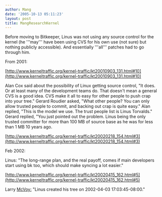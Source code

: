 ```yaml
---
author: Mang
date: '2005-10-13 05:11:23'
layout: post
title: MangResearchKernel
---
```


Before moving to Bitkeeper, Linus was not using any source control for the kernel (he '''may''' have been using CVS for his own use (not sure) but nothing publicly accessible).  And essentially '''all''' patches had to go through him.

From 2001:

[http://www.kerneltraffic.org/kernel-traffic/kt20010903_131.html#10](http://www.kerneltraffic.org/kernel-traffic/kt20010903_131.html#10)

Alan Cox said about the possibility of Linux getting source control, "It does. Or at least many of the development teams do. That doesn't mean a general CVS is a good idea. CVS make it all to easy for other people to push crap into your tree."  Gerard Roudier asked, "What other people? You can only allow trusted people to commit, and backing out crap is quite easy."  Alan replied, "This is the model we use. The trust people list is Linus Torvalds."  Gerard replied, "You just pointed out the problem. Linus being the only trusted committer for more than 100 MB of source base as he was for less than 1 MB 10 years ago.


[http://www.kerneltraffic.org/kernel-traffic/kt20020218_154.html#3](http://www.kerneltraffic.org/kernel-traffic/kt20020218_154.html#3)

Feb 2002:

Linus: "The long-range plan, and the real payoff, comes if main developers start using bk too, which should make syncing a lot easier."


[http://www.kerneltraffic.org/kernel-traffic/kt20020415_162.html#5](http://www.kerneltraffic.org/kernel-traffic/kt20020415_162.html#5)

Larry [McVoy:](McVoy:.html) "Linus created his tree on 2002-04-03 17:03:45-08:00."
